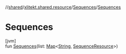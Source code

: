 //[shared](../../../index.md)/[xlitekt.shared.resource](../index.md)/[Sequences](index.md)/[Sequences](-sequences.md)

# Sequences

[jvm]\
fun [Sequences](-sequences.md)(list: [Map](https://kotlinlang.org/api/latest/jvm/stdlib/kotlin.collections/-map/index.html)&lt;[String](https://kotlinlang.org/api/latest/jvm/stdlib/kotlin/-string/index.html), [SequenceResource](../-sequence-resource/index.md)&gt;)
